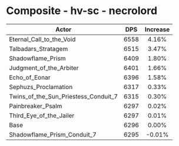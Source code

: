 # Composite - hv-sc - necrolord
| Actor | DPS | Increase |
|---|:---:|:---:|
|Eternal_Call_to_the_Void|6558|4.16%|
|Talbadars_Stratagem|6515|3.47%|
|Shadowflame_Prism|6409|1.80%|
|Judgment_of_the_Arbiter|6401|1.66%|
|Echo_of_Eonar|6396|1.58%|
|Sephuzs_Proclamation|6317|0.33%|
|Twins_of_the_Sun_Priestess_Conduit_7|6315|0.30%|
|Painbreaker_Psalm|6297|0.02%|
|Third_Eye_of_the_Jailer|6297|0.01%|
|Base|6296|0.00%|
|Shadowflame_Prism_Conduit_7|6295|-0.01%|
